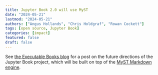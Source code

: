 ```yaml
---
title: Jupyter Book 2.0 will use MyST
date: "2024-05-21"
lastmod: "2024-05-21"
authors: ["Angus Hollands", "Chris Holdgraf", "Rowan Cockett"]
tags: [open source, Jupyter Book]
categories: [impact]
featured: false
draft: false
---
```


See [the Executable Books blog](https://executablebooks.org/en/latest/blog/2024-05-20-jupyter-book-myst/) for a post on the future directions of the Jupyter Book project, which will be built on top of the [MyST Markdown engine](https://mystmd.org).
